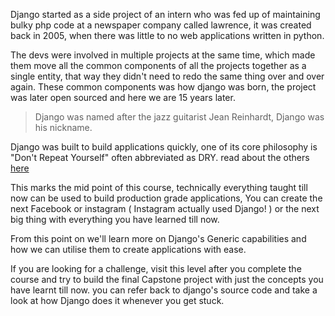Django started as a side project of an intern who was fed up of maintaining bulky php code at a newspaper company called lawrence, it was created back in 2005, when there was little to no web applications written in python.

The devs were involved in multiple projects at the same time, which made them move all the common components of all the projects together as a single entity, that way they didn't need to redo the same thing over and over again. These common components was how django was born, the project was later open sourced and here we are 15 years later.

> Django was named after the jazz guitarist Jean Reinhardt, Django was his nickname.

Django was built to build applications quickly, one of its core philosophy is "Don't Repeat Yourself" often abbreviated as DRY. read about the others [here](https://docs.djangoproject.com/en/3.2/misc/design-philosophies/)

This marks the mid point of this course, technically everything taught till now can be used to build production grade applications, You can create the next Facebook or instagram ( Instagram actually used Django! ) or the next big thing with everything you have learned till now.

From this point on we'll learn more on Django's Generic capabilities and how we can utilise them to create applications with ease.

If you are looking for a challenge, visit this level after you complete the course and try to build the final Capstone project with just the concepts you have learnt till now. you can refer back to django's source code and take a look at how Django does it whenever you get stuck.
